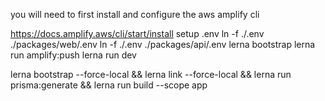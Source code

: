 you will need to first install and configure the aws amplify cli 

https://docs.amplify.aws/cli/start/install
setup .env
ln -f ./.env ./packages/web/.env
ln -f ./.env ./packages/api/.env
lerna bootstrap
lerna run amplify:push
lerna run dev

lerna bootstrap --force-local && lerna link --force-local && lerna run prisma:generate && lerna run build --scope app
